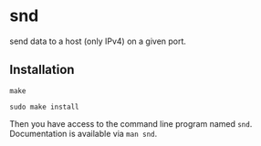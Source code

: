 # snd

send data to a host (only IPv4) on a given port.

## Installation

`make`

`sudo make install`

Then you have access to the command line program named `snd`. Documentation is available via `man snd`.
